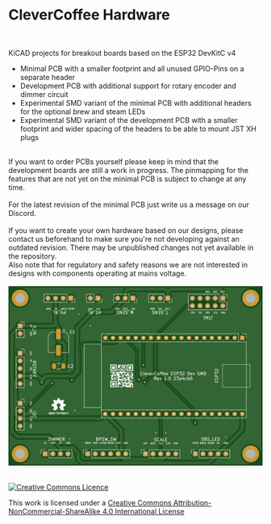 # CleverCoffee Hardware 

<br>

KiCAD projects for breakout boards based on the ESP32 DevKitC v4 

* Minimal PCB with a smaller footprint and all unused GPIO-Pins on a separate header
* Development PCB with additional support for rotary encoder and dimmer circuit
* Experimental SMD variant of the minimal PCB with additional headers for the optional brew and steam LEDs
* Experimental SMD variant of the development PCB with a smaller footprint and wider spacing of the headers to be able to mount JST XH plugs

<br>
If you want to order PCBs yourself please keep in mind that the development boards are still a work in progress. The pinmapping for the features that are not yet on the minimal PCB is subject to change at any time.
<br>
<br>
For the latest revision of the minimal PCB just write us a message on our Discord.
<br>
<br>
If you want to create your own hardware based on our designs, please contact us beforehand to make sure you're not developing against an outdated revision. There may be unpublished changes not yet available in the repository.<br>
Also note that for regulatory and safety reasons we are not interested in designs with components operating at mains voltage.
<br>
<br>

<img alt="Creative Commons Licence" style="border-width:0" src="images/pcb_front.png" />

<br>
<br>

<a rel="license" href="http://creativecommons.org/licenses/by-nc-sa/4.0/"><img alt="Creative Commons Licence" style="border-width:0" src="https://i.creativecommons.org/l/by-nc-sa/4.0/88x31.png" /></a>

This work is licensed under a <a rel="license" href="http://creativecommons.org/licenses/by-nc-sa/4.0/">Creative Commons Attribution-NonCommercial-ShareAlike 4.0 International License</a>
